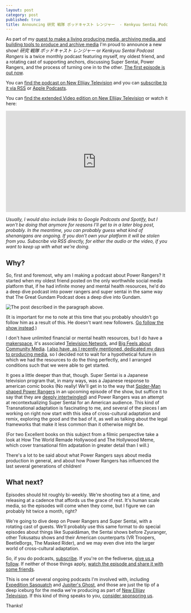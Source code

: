 ```yaml
---
layout: post
category: post
published: true
title: Announcing 研究 戦隊 ポッドキャスト レンジャー  - Kenkyuu Sentai Podcast Rangers
---
```

As part of my [quest to make a living producing media, archiving media, and building tools to produce and archive media](https://ajroach42.com/producing-and-archiving-media/) I'm proud to announce a new show! _研究 戦隊 ポッドキャスト レンジャー_  or _Kenkyuu Sentai Podcast Rangers_ is a twice monthly podcast featuring myself, my oldest friend, and a rotating cast of supporting anchors, discussing Super Sentai, Power Rangers, and the process of turning one in to the other. [The first episode is out now](https://newellijay.tv/feed/podcast). 

You can [find the podcast on New Ellijay Television](https://newellijay.tv/podcast/was-there-like-other-trash-in-that-space-dumpster-alien-trash/) and you can [subscribe to it via RSS](https://newellijay.tv/feed/podcast) or [Apple Podcasts](https://podcasts.apple.com/us/podcast/%E7%A0%94%E7%A9%B6-%E6%88%A6%E9%9A%8A-%E3%83%9D%E3%83%83%E3%83%89%E3%82%AD%E3%83%A3%E3%82%B9%E3%83%88-%E3%83%AC%E3%83%B3%E3%82%B8%E3%83%A3%E3%83%BC-kenkyuu-sentai-podcast-rangers/id1718967293). 

You can [find the extended Video edition on New Ellijay Television](https://vod.newellijay.tv/w/5M9fYZNrTwTUDe1wwMLp77) or watch it here: 

<iframe title="研究 戦隊 ポッドキャスト レンジャー (KENKYUU SENTAI PODCAST RANGERS) - S01E01 - Was there like, other trash in that space dumpster?" width="560" height="315" src="https://vod.newellijay.tv/videos/embed/26b21d18-f33a-4a18-b0b8-091b331c758e" frameborder="0" allowfullscreen="" sandbox="allow-same-origin allow-scripts allow-popups"></iframe>

_Usually, I would also include links to Google Podcasts and Spotify, but I won't be doing that anymore for reasons I'll get to in a later blog post, probably. In the meantime, you can probably guess what kind of shenanigans are ongoing. If you don't own your platform it will be stolen from you. Subscribe via RSS directly, for either the audio or the video, if you want to keep up with what we're doing._

## Why?

So, first and foremost, why am I making a podcast about Power Rangers? It started when my oldest friend posted on the only worthwhile social media platform that, if he had infinite money and mental health resources, he'd do a deep dive podcast into power rangers and super sentai in the same way that The Great Gundam Podcast does a deep dive into Gundam. 

![The post described in the paragraph above. ]({{site.baseurl}}/images/1a83e151af1957dc.png)

(It is important for me to note at this time that you probably shouldn't go follow him as a result of this. He doesn't want new followers. [Go follow the show instead](https://meet.communitymedia.network/@kenkyuusentaipodcastrangers).) 

I don't have unlimited financial or mental health resources, but I do have a [makerspace](https://ellijaymakerspace.org), it's associated [Television Network](https://newellijay.tv), and [Big Feels about Community Media](https://communitymedia.network). [I also have, as I recently mentioned, dedicated my days to producing media](https://ajroach42.com/producing-and-archiving-media/), so I decided not to wait for a hypothetical future in which we had the resources to do the thing perfectly, and I arranged conditions such that we were able to get started. 

It goes a little deeper than that, though. Super Sentai is a Japanese television program that, in many ways, was a Japanese response to american comic books (No really! We'll get in to the way that [Spider-Man shaped Power Rangers](https://en.wikipedia.org/wiki/Spider-Man_(Japanese_TV_series)) in an upcoming episode of the show, but suffice it to say that they are [deeply intertwingled](https://en.wikipedia.org/wiki/Intertwingularity)) and Power Rangers was an attempt at recontextualizing Super Sentai for an American audience. This kind of Transnational adaptation is fascinating to me, and several of the pieces I am working on right now start with this idea of cross-cultural adaptation and remix, exploring the good and the bad of it, as well as talking about the legal frameworks that make it less common than it otherwise might be. 

(For two Excellent books on this subject from a filmic perspective take a look at How The World Remade Hollywood and The Hollywood Meme, which cover transational film adpatation in greater detail than I will.) 

There's a lot to be said about what Power Rangers says about media production in general, and about how Power Rangers has influenced the last several generations of children! 

## What next? 

Episodes should hit roughly bi-weekly. We're shooting two at a time, and releasing at a cadence that affords us the grace of rest. It's human scale media, so the episodes will come when they come, but I figure we can probably hit twice a month, right? 

We're going to dive deep on Power Rangers and Super Sentai, with a rotating cast of guests. We'll probably use this same format to do special episodes about things like Supaidāman, the Sentai shows before Zyuranger, other Tokusatsu shows and their American counterparts (VR Troopers, BeetleBorgs, The Masked Rider), and we may even dive into the larger world of cross-cultural adaptation. 

So, if you do podcasts, [subscribe](https://newellijay.tv/feed/podcast). If you're on the fediverse, [give us a follow](https://newellijay.tv/feed/podcast). If neither of those things apply, [watch the episode and share it with some friends](https://newellijay.tv/feed/podcast).

This is one of several ongoing podcasts I'm involved with, including [Expedition Sasquatch](https://expeditionsasquatch.org) and [Jupiter's Ghost](https://interglactic.computer), and those are just the tip of a deep iceburg for the media we're producing as part of [New Ellijay Television](https://newellijay.tv). If this kind of thing speaks to you, [consider sponsoring us](https://newellijay.tv/sponsor).

Thanks!
